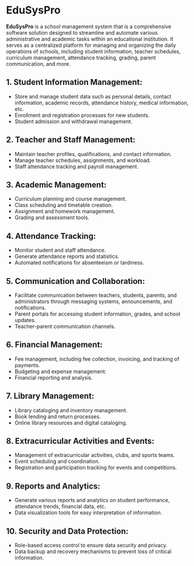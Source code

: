 # EduSysPro

**EduSysPro** is a school management system that is a comprehensive software solution designed to streamline and automate various administrative and academic tasks within an educational institution. It serves as a centralized platform for managing and organizing the daily operations of schools, including student information, teacher schedules, curriculum management, attendance tracking, grading, parent communication, and more.

## 1. Student Information Management:
- Store and manage student data such as personal details, contact information, academic records, attendance history, medical information, etc.
- Enrollment and registration processes for new students.
- Student admission and withdrawal management.

## 2. Teacher and Staff Management:
- Maintain teacher profiles, qualifications, and contact information.
- Manage teacher schedules, assignments, and workload.
- Staff attendance tracking and payroll management.

## 3. Academic Management:
- Curriculum planning and course management.
- Class scheduling and timetable creation.
- Assignment and homework management.
- Grading and assessment tools.

## 4. Attendance Tracking:
- Monitor student and staff attendance.
- Generate attendance reports and statistics.
- Automated notifications for absenteeism or tardiness.

## 5. Communication and Collaboration:
- Facilitate communication between teachers, students, parents, and administrators through messaging systems, announcements, and notifications.
- Parent portals for accessing student information, grades, and school updates.
- Teacher-parent communication channels.

## 6. Financial Management:
- Fee management, including fee collection, invoicing, and tracking of payments.
- Budgeting and expense management.
- Financial reporting and analysis.

## 7. Library Management:
- Library cataloging and inventory management.
- Book lending and return processes.
- Online library resources and digital cataloging.

## 8. Extracurricular Activities and Events:
- Management of extracurricular activities, clubs, and sports teams.
- Event scheduling and coordination.
- Registration and participation tracking for events and competitions.

## 9. Reports and Analytics:
- Generate various reports and analytics on student performance, attendance trends, financial data, etc.
- Data visualization tools for easy interpretation of information.

## 10. Security and Data Protection:
- Role-based access control to ensure data security and privacy.
- Data backup and recovery mechanisms to prevent loss of critical information.